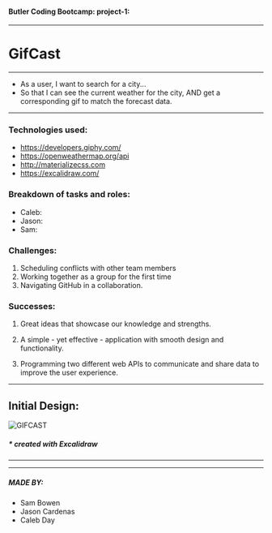 #### Butler Coding Bootcamp: project-1:
_______________________________________
# GifCast
---

- As a user, I want to search for a city...
- So that I can see the current weather for the city, AND get a corresponding gif to match the forecast data.

---

### Technologies used:

- https://developers.giphy.com/
- https://openweathermap.org/api
- http://materializecss.com
- https://excalidraw.com/

### Breakdown of tasks and roles:

- Caleb:
- Jason:
- Sam:

### Challenges:

1. Scheduling conflicts with other team members
2. Working together as a group for the first time
3. Navigating GitHub in a collaboration.

### Successes:

1. Great ideas that showcase our knowledge and strengths.

2. A simple - yet effective - application with smooth design and functionality.

3. Programming two different web APIs to communicate and share data to improve the user experience.

---

## Initial Design:

![GIFCAST](https://user-images.githubusercontent.com/100164686/163264370-fa9311bf-5930-496d-84fd-4a5bce1eb129.png)

##### \* created with Excalidraw
---


---
##### MADE BY:

- Sam Bowen
- Jason Cardenas
- Caleb Day